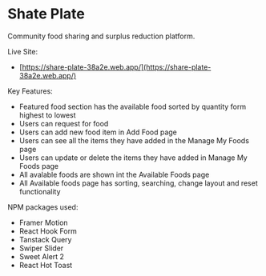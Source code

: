 # Shate Plate

Community food sharing and surplus reduction platform.

Live Site:

- [https://share-plate-38a2e.web.app/](https://share-plate-38a2e.web.app/)

Key Features:

- Featured food section has the available food sorted by quantity form highest to lowest
- Users can request for food
- Users can add new food item in Add Food page
- Users can see all the items they have added in the Manage My Foods page
- Users can update or delete the items they have added in Manage My Foods page
- All avalable foods are shown int the Available Foods page
- All Available foods page has sorting, searching, change layout and reset functionality

NPM packages used:

- Framer Motion
- React Hook Form
- Tanstack Query
- Swiper Slider
- Sweet Alert 2
- React Hot Toast
